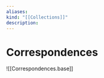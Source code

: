 ```yaml
---
aliases: 
kind: "[[Collections]]"
description: 
---
```

# Correspondences

![[Correspondences.base]]
